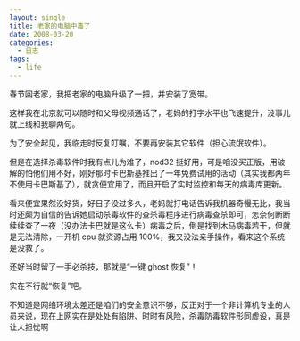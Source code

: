 ```yaml
---
layout: single
title: 老家的电脑中毒了
date: 2008-03-20
categories:
  - 日志
tags:
  - life
---
```


春节回老家，我把老家的电脑升级了一把，并安装了宽带。

这样我在北京就可以随时和父母视频通话了，老妈的打字水平也飞速提升，没事儿就上线和我聊两句。

为了安全起见，我临走时反复叮嘱，不要再安装其它软件（担心流氓软件）。

但是在选择杀毒软件时我有点儿为难了，nod32 挺好用，可是咱没买正版，用破解的怕他们用不好，刚好那时卡巴斯基推出了一年免费试用的活动（其实我都两年不使用卡巴斯基了），就贪便宜用了，而且开启了实时监控和每天的病毒库更新。

看来便宜果然没好货，好日子没过多久，老妈就打电话告诉我机器奇慢无比，我当时还颇为自信的告诉她启动杀毒软件的查杀毒程序进行病毒查杀即可，怎奈何断断续续查了一夜（没办法卡巴就是这么卡）病毒之后，倒是找到木马病毒若干，但就是无法清除，一开机 cpu 就资源占用 100%，我又没法亲手操作，看来这个系统是没救了。

还好当时留了一手必杀技，那就是“一键 ghost 恢复”！

实在不行就“恢复”吧。

不知道是网络环境太差还是咱们的安全意识不够，反正对于一个非计算机专业的人员来说，现在上网实在是处处有陷阱、时时有风险，杀毒防毒软件形同虚设，真是让人担忧啊

